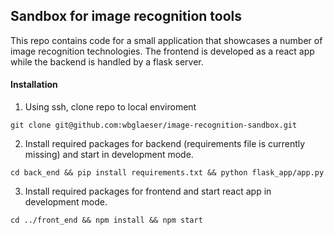 ## Sandbox for image recognition tools

This repo contains code for a small application that showcases a number of image
recognition technologies. The frontend is developed as a react app while the backend
is handled by a flask server.

#### Installation
1. Using ssh, clone repo to local enviroment

`git clone git@github.com:wbglaeser/image-recognition-sandbox.git`

2. Install required packages for backend (requirements file is currently missing)
and start in development mode.

`cd back_end && pip install requirements.txt && python flask_app/app.py`

3. Install required packages for frontend and start react app in development mode.

`cd ../front_end && npm install && npm start`
